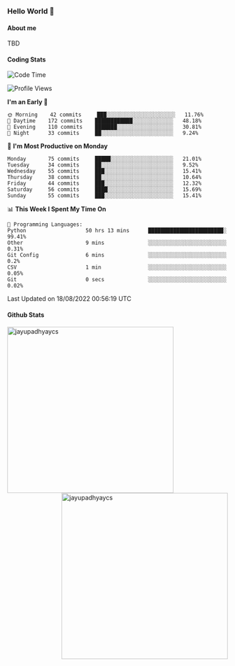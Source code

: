 ### Hello World 👋
#### About me
TBD
#### Coding Stats
<!--START_SECTION:waka-->
![Code Time](http://img.shields.io/badge/Code%20Time-172%20hrs%207%20mins-blue)

![Profile Views](http://img.shields.io/badge/Profile%20Views-0-blue)

**I'm an Early 🐤** 

```text
🌞 Morning    42 commits     ███░░░░░░░░░░░░░░░░░░░░░░   11.76% 
🌆 Daytime    172 commits    ████████████░░░░░░░░░░░░░   48.18% 
🌃 Evening    110 commits    ███████░░░░░░░░░░░░░░░░░░   30.81% 
🌙 Night      33 commits     ██░░░░░░░░░░░░░░░░░░░░░░░   9.24%

```
📅 **I'm Most Productive on Monday** 

```text
Monday       75 commits     █████░░░░░░░░░░░░░░░░░░░░   21.01% 
Tuesday      34 commits     ██░░░░░░░░░░░░░░░░░░░░░░░   9.52% 
Wednesday    55 commits     ███░░░░░░░░░░░░░░░░░░░░░░   15.41% 
Thursday     38 commits     ██░░░░░░░░░░░░░░░░░░░░░░░   10.64% 
Friday       44 commits     ███░░░░░░░░░░░░░░░░░░░░░░   12.32% 
Saturday     56 commits     ████░░░░░░░░░░░░░░░░░░░░░   15.69% 
Sunday       55 commits     ███░░░░░░░░░░░░░░░░░░░░░░   15.41%

```


📊 **This Week I Spent My Time On** 

```text
💬 Programming Languages: 
Python                   50 hrs 13 mins      ████████████████████████░   99.41% 
Other                    9 mins              ░░░░░░░░░░░░░░░░░░░░░░░░░   0.31% 
Git Config               6 mins              ░░░░░░░░░░░░░░░░░░░░░░░░░   0.2% 
CSV                      1 min               ░░░░░░░░░░░░░░░░░░░░░░░░░   0.05% 
Git                      0 secs              ░░░░░░░░░░░░░░░░░░░░░░░░░   0.02%

```


 Last Updated on 18/08/2022 00:56:19 UTC
<!--END_SECTION:waka-->
#### Github Stats

<p  ><img align="left" src="https://github-readme-stats.vercel.app/api/top-langs?username=jayupadhyaycs&theme=tokyonight&show_icons=true&locale=en&layout=compact" alt="jayupadhyaycs" width="380px"  /> 
<img align="right" src="https://github-readme-streak-stats.herokuapp.com/?user=jayupadhyaycs&theme=tokyonight&" alt="jayupadhyaycs" width="380px"/>
</p>




<!--
**JayUpadhyayCS/JayUpadhyayCS** is a ✨ _special_ ✨ repository because its `README.md` (this file) appears on your GitHub profile.

Here are some ideas to get you started:

- 🔭 I’m currently working on ...
- 🌱 I’m currently learning ...
- 👯 I’m looking to collaborate on ...
- 🤔 I’m looking for help with ...
- 💬 Ask me about ...
- 📫 How to reach me: ...
- 😄 Pronouns: ...
- ⚡ Fun fact: ...
-->
